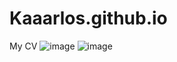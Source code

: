 # Kaaarlos.github.io
My CV
![image](https://user-images.githubusercontent.com/73798412/184568003-e880bbee-660d-4c67-8221-147278dfa359.png)
![image](https://user-images.githubusercontent.com/73798412/184568058-2eb67594-4142-4f9e-a1e1-8237f1d8fcc1.png)
